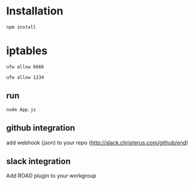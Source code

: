 # Installation
`npm install`

# iptables
`ufw allow 6666`

`ufw allow 1234` 
## run
`node App.js`


## github integration
add webhook (json) to your repo (http://slack.christerus.com/github/end)

## slack integration
Add ROAD plugin to your workgroup

